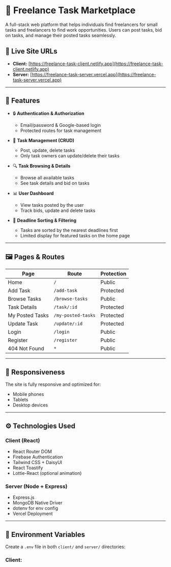 # 🚀 Freelance Task Marketplace

A full-stack web platform that helps individuals find freelancers for small tasks and freelancers to find work opportunities. Users can post tasks, bid on tasks, and manage their posted tasks seamlessly.

## 🔗 Live Site URLs

- **Client:** [https://freelance-task-client.netlify.app](https://freelance-task-client.netlify.app)
- **Server:** [https://freelance-task-server.vercel.app](https://freelance-task-server.vercel.app)

---

## 📌 Features

- 🔒 **Authentication & Authorization**
  - Email/password & Google-based login
  - Protected routes for task management

- 📝 **Task Management (CRUD)**
  - Post, update, delete tasks
  - Only task owners can update/delete their tasks

- 🔍 **Task Browsing & Details**
  - Browse all available tasks
  - See task details and bid on tasks

- 📊 **User Dashboard**
  - View tasks posted by the user
  - Track bids, update and delete tasks

- 📅 **Deadline Sorting & Filtering**
  - Tasks are sorted by the nearest deadlines first
  - Limited display for featured tasks on the home page

---

## 🖼 Pages & Routes

| Page                | Route               | Protection     |
|---------------------|---------------------|----------------|
| Home                | `/`                 | Public         |
| Add Task            | `/add-task`         | Protected      |
| Browse Tasks        | `/browse-tasks`     | Public         |
| Task Details        | `/task/:id`         | Protected      |
| My Posted Tasks     | `/my-posted-tasks`  | Protected      |
| Update Task         | `/update/:id`       | Protected      |
| Login               | `/login`            | Public         |
| Register            | `/register`         | Public         |
| 404 Not Found       | `*`                 | Public         |

---

## 📱 Responsiveness

The site is fully responsive and optimized for:

- Mobile phones
- Tablets
- Desktop devices

---

## ⚙️ Technologies Used

### Client (React)
- React Router DOM
- Firebase Authentication
- Tailwind CSS + DaisyUI
- React Toastify
- Lottie-React (optional animation)

### Server (Node + Express)
- Express.js
- MongoDB Native Driver
- dotenv for env config
- Vercel Deployment

---

## 🔐 Environment Variables

Create a `.env` file in both `client/` and `server/` directories:

### Client:
